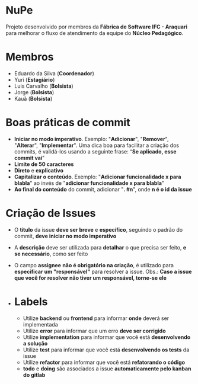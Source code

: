 # NuPe

Projeto desenvolvido por membros da **Fábrica de Software IFC - Araquari** para melhorar o fluxo de atendimento da equipe do **Núcleo Pedagógico**.


# Membros

 - Eduardo da Silva (**Coordenador**)
 - Yuri (**Estagiário**)
 - Luis Carvalho (**Bolsista**)
 - Jorge (**Bolsista**)
 - Kauã (**Bolsista**)

# Boas práticas de commit

 - **Iniciar no modo imperativo**. Exemplo: "**Adicionar**", "**Remover**", "**Alterar**", "**Implementar**".
   Uma dica boa para facilitar a criação dos commits, é validá-los usando a seguinte frase: “**Se aplicado, esse commit vai**”
 - **Limite de 50 caracteres**
 - **Direto** e **explicativo**
 - **Capitalizar o conteúdo**. Exemplo: "**Adicionar funcionalidade x para blabla**" ao invés de "**adicionar funcionalidade x para blabla**"
 - **Ao final do conteúdo** do commit, adicionar "**. #n**", onde **n é o id da issue**

# Criação de Issues

 - O **título** da issue **deve ser breve** e **específico**, seguindo o padrão do commit, **deve iniciar no modo imperativo**
 - A **descrição** deve ser utilizada para **detalhar** o que precisa ser feito, **e se necessário**, como ser feito
 - O campo **assignee** **não é obrigatório na criação**, é utilizado para **especificar um "responsável"** para resolver a issue. Obs.: **Caso a issue que você for resolver não tiver um responsável, torne-se ele**
 - # Labels

   - Utilize **backend** ou **frontend** para informar **onde** deverá ser implementada
   - Utilize **error** para informar que um erro **deve ser corrigido**
   - Utilize **implementation** para informar que você está **desenvolvendo a solução**
   - Utilize **test** para informar que você está **desenvolvendo os tests** da issue
   - Utilize **refactor** para informar que você está **refatorando o código**
   - **todo** e **doing** são associados a issue **automaticamente pelo kanban do gitlab**
